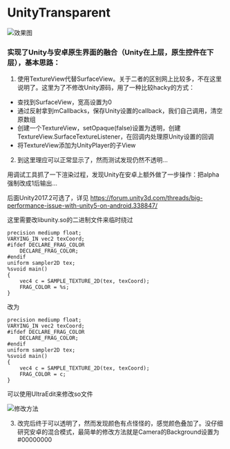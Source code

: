 # UnityTransparent

![效果图](https://raw.githubusercontent.com/littlesome/UnityTransparent/master/Screenshot.jpg)

### 实现了Unity与安卓原生界面的融合（Unity在上层，原生控件在下层），基本思路：

1. 使用TextureView代替SurfaceView。关于二者的区别网上比较多，不在这里说明了。这里为了不修改Unity源码，用了一种比较hacky的方式：

* 查找到SurfaceView，宽高设置为0
* 通过反射拿到mCallbacks，保存Unity设置的callback，我们自己调用，清空原数组
* 创建一个TextureView，setOpaque(false)设置为透明，创建TextureView.SurfaceTextureListener，在回调内处理原Unity设置的回调
* 将TextureView添加为UnityPlayer的子View

2. 到这里理应可以正常显示了，然而测试发现仍然不透明...

用调试工具抓了一下渲染过程，发现Unity在安卓上额外做了一步操作：把alpha强制改成1后输出... 

后面Unity2017.2可选了，详见 https://forum.unity3d.com/threads/big-performance-issue-with-unity5-on-android.338847/

这里需要改libunity.so的二进制文件来临时绕过
```
precision mediump float;
VARYING_IN vec2 texCoord;
#ifdef DECLARE_FRAG_COLOR
    DECLARE_FRAG_COLOR;
#endif
uniform sampler2D tex;
%svoid main()
{
    vec4 c = SAMPLE_TEXTURE_2D(tex, texCoord);
    FRAG_COLOR = %s; 
}
```

改为

```
precision mediump float;
VARYING_IN vec2 texCoord;
#ifdef DECLARE_FRAG_COLOR
    DECLARE_FRAG_COLOR;
#endif
uniform sampler2D tex;
%svoid main()
{
    vec4 c = SAMPLE_TEXTURE_2D(tex, texCoord);
    FRAG_COLOR = c; 
}

```

可以使用UltraEdit来修改so文件

![修改方法](https://raw.githubusercontent.com/littlesome/UnityTransparent/master/HowToEdit.jpg)

3. 改完后终于可以透明了，然而发现颜色有点怪怪的，感觉颜色叠加了。没仔细研究安卓的混合模式，最简单的修改方法就是Camera的Background设置为#00000000
